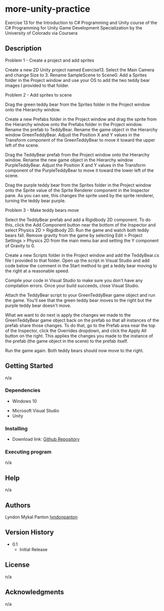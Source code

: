 # more-unity-practice

Exercise 13 for the Introduction to C# Programming and Unity course of the C# Programming for Unity Game Development Specialization by the University of Colorado via Coursera

## Description

Problem 1 - Create a project and add sprites

Create a new 2D Unity project named Exercise13. Select the Main Camera and change Size to 3. Rename SampleScene to Scene0. Add a Sprites folder in the Project window and use your OS to add the two teddy bear images I provided to that folder. 

Problem 2 - Add sprites to scene

Drag the green teddy bear from the Sprites folder in the Project window onto the Hierarchy window. 

Create a new Prefabs folder in the Project window and drag the sprite from the Hierarchy window onto the Prefabs folder in the Project window. Rename the prefab to TeddyBear. Rename the game object in the Hierarchy window GreenTeddyBear. Adjust the Position X and Y values in the Transform component of the GreenTeddyBear to move it toward the upper left of the scene.

Drag the TeddyBear prefab from the Project window onto the Hierarchy window. Rename the new game object in the Hierarchy window PurpleTeddyBear. Adjust the Position X and Y values in the Transform component of the PurpleTeddyBear to move it toward the lower left of the scene.

Drag the purple teddy bear from the Sprites folder in the Project window onto the Sprite value of the Sprite Renderer component in the Inspector pane. As you can see, this changes the sprite used by the sprite renderer, turning the teddy bear purple.

Problem 3 - Make teddy bears move

Select the TeddyBear prefab and add a Rigidbody 2D component. To do this, click the Add Component button near the bottom of the Inspector and select Physics 2D > Rigidbody 2D. Run the game and watch both teddy bears fall. Remove gravity from the game by selecting Edit > Project Settings > Physics 2D from the main menu bar and setting the Y component of Gravity to 0.

Create a new Scripts folder in the Project window and add the TeddyBear.cs file I provided to that folder. Open up the script in Visual Studio and add code below the comment in the Start method to get a teddy bear moving to the right at a reasonable speed. 

Compile your code in Visual Studio to make sure you don't have any compilation errors. Once your build succeeds, close Visual Studio.

Attach the TeddyBear script to your GreenTeddyBear game object and run the game. You'll see that the green teddy bear moves to the right but the purple teddy bear doesn't move.

What we want to do next is apply the changes we made to the GreenTeddyBear game object back on the prefab so that all instances of the prefab share those changes. To do that, go to the Prefab area near the top of the Inspector, click the Overrides dropdown, and click the Apply All button on the right. This applies the changes you made to the instance of the prefab (the game object in the scene) to the prefab itself.

Run the game again. Both teddy bears should now move to the right.

## Getting Started

n/a

### Dependencies

* Windows 10
+ Microsoft Visual Studio
+ Unity

### Installing

* Download link: [Github Repository](https://github.com/lyndonpanton/more-unity-practice)

### Executing program

n/a

## Help

n/a

## Authors

Lyndon Mykal Panton
[lyndonpanton](https://github.com/lyndonpanton/)

## Version History

* 0.1
    * Initial Release

## License

n/a

## Acknowledgments

n/a
